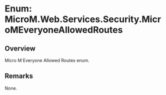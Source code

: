 # Enum: MicroM.Web.Services.Security.MicroMEveryoneAllowedRoutes
## Overview
Micro M Everyone Allowed Routes enum.

## Remarks
None.


